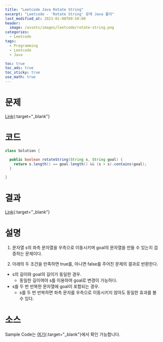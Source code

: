 ```yaml
---
title: "Leetcode Java Rotate String"
excerpt: "Leetcode - 'Rotate String' 문제 Java 풀이"
last_modified_at: 2023-01-08T09:50:00
header:
  image: /assets/images/leetcode/rotate-string.png
categories:
  - Leetcode
tags:
  - Programming
  - Leetcode
  - Java

toc: true
toc_ads: true
toc_sticky: true
use_math: true
---
```

# 문제
[Link](https://leetcode.com/problems/rotate-string){:target="_blank"}

# 코드
```java
class Solution {

  public boolean rotateString(String s, String goal) {
    return s.length() == goal.length() && (s + s).contains(goal);
  }

}
```

# 결과
[Link](https://leetcode.com/problems/rotate-string/submissions/873668222/){:target="_blank"}

# 설명
1. 문자열 s의 좌측 문자열을 우측으로 이동시키며 goal의 문자열을 만들 수 있는지 검증하는 문제이다.

2. 아래의 두 조건을 만족하면 true를, 아니면 false를 주어진 문제의 결과로 반환한다.
- s의 길이와 goal의 길이가 동일한 경우.
  - 동일한 길이여야 s를 이용하여 goal로 변경이 가능하다.
- s를 두 번 반복한 문자열에 goal이 포함되는 경우.
  - s를 두 번 반복하면 좌측 문자를 우측으로 이동시키지 않아도 동일한 효과를 볼 수 있다.

# 소스
Sample Code는 [여기](https://github.com/GracefulSoul/leetcode/blob/master/src/main/java/gracefulsoul/problems/RotateString.java){:target="_blank"}에서 확인 가능합니다.